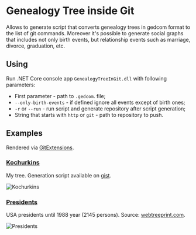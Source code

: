 # Genealogy Tree inside Git

Allows to generate script that converts genealogy trees in gedcom format to
the list of git commands. Moreover it's possible to generate social graphs that
includes not only birth events, but relationship events such as marriage,
divorce, graduation, etc.

## Using

Run .NET Core console app `GenealogyTreeInGit.dll` with following parameters:

* First parameter - path to `.gedcom`. file;
* `--only-birth-events` - if defined ignore all events except of birth ones;
* `-r` or `--run` - run script and generate repository after script generation;
* String that starts with `http` or `git` - path to repository to push.

## Examples

Rendered via [GitExtensions](https://github.com/gitextensions/gitextensions).

### [Kochurkins](https://github.com/KvanTTT/Kochurkins.git)

My tree. Generation script available on [gist](https://gist.github.com/KvanTTT/4a713955a54a062313d43ebb5a96824a).

![Kochurkins](https://habrastorage.org/webt/yh/yy/rd/yhyyrddjg12ufgdhyvfvis06au8.png)

### [Presidents](https://github.com/KvanTTT/Presidents.git)

USA presidents until 1988 year (2145 persons). Source: [webtreeprint.com](https://webtreeprint.com/tp_famous_gedcoms.php).

![Presidents](https://habrastorage.org/webt/m4/jo/3b/m4jo3bciwk6p18vffeuti6hqr6a.png)